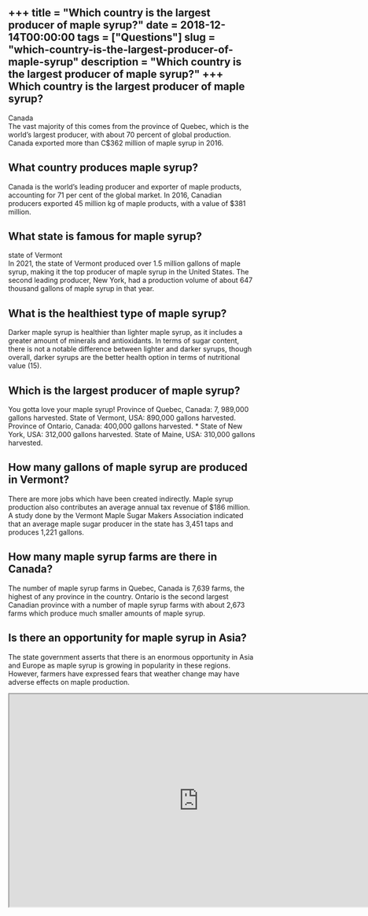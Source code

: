 +++
title = "Which country is the largest producer of maple syrup?"
date = 2018-12-14T00:00:00
tags = ["Questions"]
slug = "which-country-is-the-largest-producer-of-maple-syrup"
description = "Which country is the largest producer of maple syrup?"
+++
Which country is the largest producer of maple syrup?
-----------------------------------------------------

Canada  
The vast majority of this comes from the province of Quebec, which is the world’s largest producer, with about 70 percent of global production. Canada exported more than C$362 million of maple syrup in 2016.

What country produces maple syrup?
----------------------------------

Canada is the world’s leading producer and exporter of maple products, accounting for 71 per cent of the global market. In 2016, Canadian producers exported 45 million kg of maple products, with a value of $381 million.

What state is famous for maple syrup?
-------------------------------------

state of Vermont  
In 2021, the state of Vermont produced over 1.5 million gallons of maple syrup, making it the top producer of maple syrup in the United States. The second leading producer, New York, had a production volume of about 647 thousand gallons of maple syrup in that year.

What is the healthiest type of maple syrup?
-------------------------------------------

Darker maple syrup is healthier than lighter maple syrup, as it includes a greater amount of minerals and antioxidants. In terms of sugar content, there is not a notable difference between lighter and darker syrups, though overall, darker syrups are the better health option in terms of nutritional value (15).

Which is the largest producer of maple syrup?
---------------------------------------------

You gotta love your maple syrup! Province of Quebec, Canada: 7, 989,000 gallons harvested. State of Vermont, USA: 890,000 gallons harvested. Province of Ontario, Canada: 400,000 gallons harvested. \* State of New York, USA: 312,000 gallons harvested. State of Maine, USA: 310,000 gallons harvested.

How many gallons of maple syrup are produced in Vermont?
--------------------------------------------------------

There are more jobs which have been created indirectly. Maple syrup production also contributes an average annual tax revenue of $186 million. A study done by the Vermont Maple Sugar Makers Association indicated that an average maple sugar producer in the state has 3,451 taps and produces 1,221 gallons.

How many maple syrup farms are there in Canada?
-----------------------------------------------

The number of maple syrup farms in Quebec, Canada is 7,639 farms, the highest of any province in the country. Ontario is the second largest Canadian province with a number of maple syrup farms with about 2,673 farms which produce much smaller amounts of maple syrup.

Is there an opportunity for maple syrup in Asia?
------------------------------------------------

The state government asserts that there is an enormous opportunity in Asia and Europe as maple syrup is growing in popularity in these regions. However, farmers have expressed fears that weather change may have adverse effects on maple production.

<iframe allow="accelerometer; autoplay; clipboard-write; encrypted-media; gyroscope; picture-in-picture" allowfullscreen="" class="__youtube_prefs__  epyt-is-override  no-lazyload" data-no-lazy="1" data-origheight="433" data-origwidth="770" data-skipgform_ajax_framebjll="" height="433" id="_ytid_83515" loading="lazy" src="https://www.youtube.com/embed/Z07EhM8cC-g?enablejsapi=1&autoplay=0&cc_load_policy=0&cc_lang_pref=&iv_load_policy=1&loop=0&modestbranding=0&rel=1&fs=1&playsinline=0&autohide=2&theme=dark&color=red&controls=1&" title="YouTube player" width="770"></iframe>